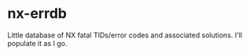 # nx-errdb
Little database of NX fatal TIDs/error codes and associated solutions. I'll populate it as I go.